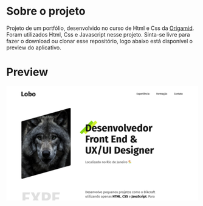 # Sobre o projeto

Projeto de um portfólio, desenvolvido no curso de Html e Css da [Origamid](https://www.origamid.com/). Foram utilizados Html, Css e Javascript nesse projeto. Sinta-se livre para fazer o download ou clonar esse repositório, logo abaixo está disponível o preview do aplicativo.

# Preview

![app-preview](app-preview.jpg)
